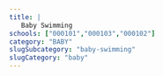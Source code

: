 ```yaml
---
title: |
   Baby Swimming
schools: ["000101","000103","000102"]
category: "BABY"
slugSubcategory: "baby-swimming"
slugCategory: "baby"
---
```


